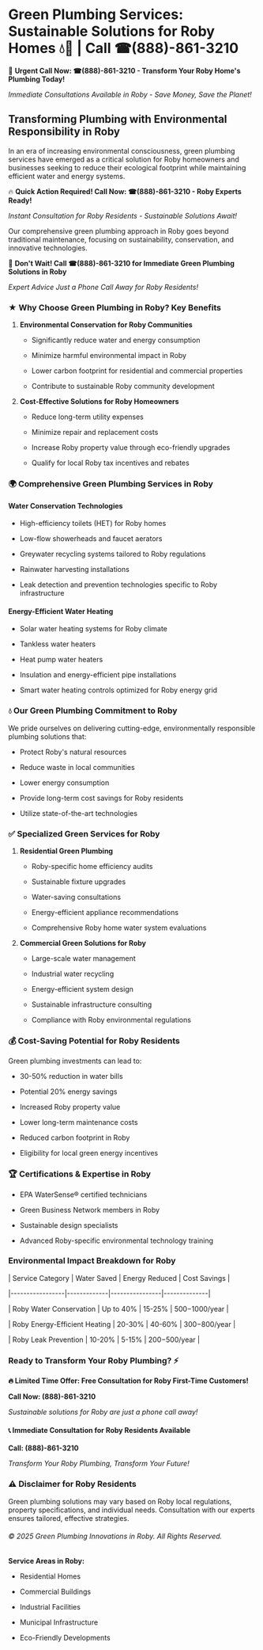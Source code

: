 # Green Plumbing Services: Sustainable Solutions for Roby Homes 💧🌿 | Call ☎(888)-861-3210

🚨 **Urgent Call Now: ☎(888)-861-3210 - Transform Your Roby Home's Plumbing Today!**
*Immediate Consultations Available in Roby - Save Money, Save the Planet!*

## Transforming Plumbing with Environmental Responsibility in Roby

In an era of increasing environmental consciousness, green plumbing services have emerged as a critical solution for Roby homeowners and businesses seeking to reduce their ecological footprint while maintaining efficient water and energy systems. 

🔥 **Quick Action Required! Call Now: ☎(888)-861-3210 - Roby Experts Ready!**
*Instant Consultation for Roby Residents - Sustainable Solutions Await!*

Our comprehensive green plumbing approach in Roby goes beyond traditional maintenance, focusing on sustainability, conservation, and innovative technologies.

🚨 **Don't Wait! Call ☎(888)-861-3210 for Immediate Green Plumbing Solutions in Roby**
*Expert Advice Just a Phone Call Away for Roby Residents!*

### ★ Why Choose Green Plumbing in Roby? Key Benefits

1. **Environmental Conservation for Roby Communities** 
   - Significantly reduce water and energy consumption
   - Minimize harmful environmental impact in Roby
   - Lower carbon footprint for residential and commercial properties
   - Contribute to sustainable Roby community development

2. **Cost-Effective Solutions for Roby Homeowners** 
   - Reduce long-term utility expenses
   - Minimize repair and replacement costs
   - Increase Roby property value through eco-friendly upgrades
   - Qualify for local Roby tax incentives and rebates

### 🌍 Comprehensive Green Plumbing Services in Roby

#### Water Conservation Technologies
- High-efficiency toilets (HET) for Roby homes
- Low-flow showerheads and faucet aerators
- Greywater recycling systems tailored to Roby regulations
- Rainwater harvesting installations
- Leak detection and prevention technologies specific to Roby infrastructure

#### Energy-Efficient Water Heating
- Solar water heating systems for Roby climate
- Tankless water heaters
- Heat pump water heaters
- Insulation and energy-efficient pipe installations
- Smart water heating controls optimized for Roby energy grid

### 💧 Our Green Plumbing Commitment to Roby

We pride ourselves on delivering cutting-edge, environmentally responsible plumbing solutions that:
- Protect Roby's natural resources
- Reduce waste in local communities
- Lower energy consumption
- Provide long-term cost savings for Roby residents
- Utilize state-of-the-art technologies

### ✅ Specialized Green Services for Roby

1. **Residential Green Plumbing**
   - Roby-specific home efficiency audits
   - Sustainable fixture upgrades
   - Water-saving consultations
   - Energy-efficient appliance recommendations
   - Comprehensive Roby home water system evaluations

2. **Commercial Green Solutions for Roby**
   - Large-scale water management
   - Industrial water recycling
   - Energy-efficient system design
   - Sustainable infrastructure consulting
   - Compliance with Roby environmental regulations

### 💰 Cost-Saving Potential for Roby Residents

Green plumbing investments can lead to:
- 30-50% reduction in water bills
- Potential 20% energy savings
- Increased Roby property value
- Lower long-term maintenance costs
- Reduced carbon footprint in Roby
- Eligibility for local green energy incentives

### 🏆 Certifications & Expertise in Roby

- EPA WaterSense® certified technicians
- Green Business Network members in Roby
- Sustainable design specialists
- Advanced Roby-specific environmental technology training

### Environmental Impact Breakdown for Roby

| Service Category | Water Saved | Energy Reduced | Cost Savings |
|-----------------|-------------|----------------|--------------|
| Roby Water Conservation | Up to 40% | 15-25% | $500-$1000/year |
| Roby Energy-Efficient Heating | 20-30% | 40-60% | $300-$800/year |
| Roby Leak Prevention | 10-20% | 5-15% | $200-$500/year |

### Ready to Transform Your Roby Plumbing? ⚡

**🔥 Limited Time Offer: Free Consultation for Roby First-Time Customers!**

**Call Now: (888)-861-3210**
*Sustainable solutions for Roby are just a phone call away!*

#### 📞 Immediate Consultation for Roby Residents Available

**Call: (888)-861-3210**
*Transform Your Roby Plumbing, Transform Your Future!*

### ⚠️ Disclaimer for Roby Residents

Green plumbing solutions may vary based on Roby local regulations, property specifications, and individual needs. Consultation with our experts ensures tailored, effective strategies.

###### © 2025 Green Plumbing Innovations in Roby. All Rights Reserved.

**Service Areas in Roby:** 
- Residential Homes
- Commercial Buildings
- Industrial Facilities
- Municipal Infrastructure
- Eco-Friendly Developments